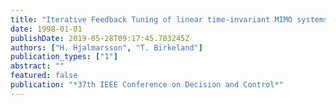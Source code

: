 ```yaml
---
title: "Iterative Feedback Tuning of linear time-invariant MIMO systems"
date: 1998-01-01
publishDate: 2019-05-28T09:17:45.703245Z
authors: ["H. Hjalmarsson", "T. Birkeland"]
publication_types: ["1"]
abstract: ""
featured: false
publication: "*37th IEEE Conference on Decision and Control*"
---
```


